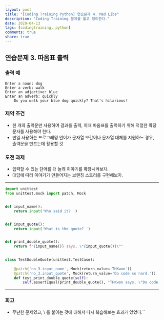 ```yaml
---
layout: post
title: "[Coding Training Python] 연습문제 4. Mad Libs"
description: "Coding Training 문제를 풀고 정리한다."
date: 2020-04-13
tags: [codingtraining, python]
comments: true
share: true
---
```




## 연습문제 3. 따옴표 출력



### 출력 예

```
Enter a noun: dog
Enter a verb: walk
Enter an adjective: blue
Enter an adverb: quickly
    Do you walk your blue dog quickly? That's hilarious!
```



### 제약 조건

*   한 개의 출력문만 사용하여 결과를 출력, 이때 따옴표를 출력하기 위해 적절한 확장문자를 사용해야 한다.
*   만일 사용하는 프로그래밍 언어가 문자열 보간이나 문자열 대체를 지원하느 경우, 출력문을 만드는데 활용할 것



### 도전 과제

*   입력할 수 있는 단어를 더 늘려 이야기를 확장시켜보자.
*   대답에 따라 이야기가 만들어지는 브랜칭 스토리를 구현해보자.

----



```python
import unittest
from unittest.mock import patch, Mock


def input_name():
    return input('Who said it? ')


def input_quote():
    return input('What is the quote? ')


def print_double_quote():
    return f"{input_name()} says, \"{input_quote()}\""
    

class TestDoubleQuote(unittest.TestCase):
    
    @patch('no_3.input_name', Mock(return_value='THKwon'))
    @patch('no_3.input_quote', Mock(return_value='Do code so hard.'))
    def test_print_double_quote(self):
        self.assertEqual(print_double_quote(), "THKwon says, \"Do code so hard.\"")

```



---



### 회고

*   무난한 문제였고, \ 를 붙이는 것에 대해서 다시 복습해보는 효과가 있었다.``